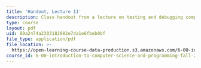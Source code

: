 ```yaml
---
title: 'Handout, Lecture 11'
description: Class handout from a lecture on testing and debugging computer programs.
type: course
layout: pdf
uid: 80a2474a2303182082e7da1e6fbeb0bf
file_type: application/pdf
file_location: >-
  https://open-learning-course-data-production.s3.amazonaws.com/6-00-introduction-to-computer-science-and-programming-fall-2008/80a2474a2303182082e7da1e6fbeb0bf_lec11.pdf
course_id: 6-00-introduction-to-computer-science-and-programming-fall-2008
---
```


